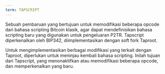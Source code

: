 ```yaml
---
term: TAPSCRIPT
---
```


Sebuah pembaruan yang bertujuan untuk memodifikasi beberapa opcode dari bahasa scripting Bitcoin klasik, agar dapat mendefinisikan bahasa scripting baru yang digunakan untuk pengeluaran P2TR. Tapscript diperkenalkan oleh BIP342, diimplementasikan dengan soft fork Taproot.

Untuk mengimplementasikan berbagai modifikasi yang terkait dengan Taproot, diperlukan untuk meninjau kembali bahasa scripting. Inilah tujuan dari Tapscript, yang menonaktifkan atau memodifikasi beberapa opcode, dan memperkenalkan yang baru.